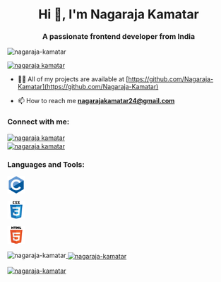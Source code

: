 <h1 align="center">Hi 👋, I'm Nagaraja Kamatar</h1>
<h3 align="center">A passionate frontend developer from India</h3>

<img align="right" alt="" width="400" scr=https://github.com/Nagaraja-Kamatar/Nagaraja-Kamatar/assets/145822414/686e866b-9415-4ebd-863d-0bada3e6eacd)>

<p align="left"> <img src="https://komarev.com/ghpvc/?username=nagaraja-kamatar&label=Profile%20views&color=0e75b6&style=flat" alt="nagaraja-kamatar" /> </p>

<p align="left"> <a href="https://twitter.com/nagaraja kamatar" target="blank"><img src="https://img.shields.io/twitter/follow/nagaraja kamatar?logo=twitter&style=for-the-badge" alt="nagaraja kamatar" /></a> </p>

- 👨‍💻 All of my projects are available at [https://github.com/Nagaraja-Kamatar](https://github.com/Nagaraja-Kamatar)

- 📫 How to reach me **nagarajakamatar24@gmail.com**

<h3 align="left">Connect with me:</h3>
<p align="left">
<a href="https://twitter.com/nagaraja kamatar" target="blank"><img align="center" src="https://raw.githubusercontent.com/rahuldkjain/github-profile-readme-generator/master/src/images/icons/Social/twitter.svg" alt="nagaraja kamatar" height="30" width="40" /></a>
 <br/>
<a href="https://linkedin.com/in/nagaraja kamatar" target="blank"><img align="center" src="https://raw.githubusercontent.com/rahuldkjain/github-profile-readme-generator/master/src/images/icons/Social/linked-in-alt.svg" alt="nagaraja kamatar" height="30" width="40" /></a>
<!-- <a href="https://instagram.com/mr.nagaraja" target="blank"><img align="center" src="https://raw.githubusercontent.com/rahuldkjain/github-profile-readme-generator/master/src/images/icons/Social/instagram.svg" alt="mr.nagaraja" height="30" width="40" /></a>
<a href="https://www.hackerrank.com/nagaraja kamatar" target="blank"><img align="center" src="https://raw.githubusercontent.com/rahuldkjain/github-profile-readme-generator/master/src/images/icons/Social/hackerrank.svg" alt="nagaraja kamtar" height="30" width="40" /></a>
</p>
 -->
<h3 align="left">Languages and Tools:</h3>
<p align="left"> <a href="https://www.cprogramming.com/" target="blank" rel="noreferrer"> <img src="https://raw.githubusercontent.com/devicons/devicon/master/icons/c/c-original.svg" alt="c" width="40" height="40"/> </a> <a href="https://www.w3schools.com/css/" target="blank" rel="noreferrer">  </a> </p>
<img src="https://raw.githubusercontent.com/devicons/devicon/master/icons/css3/css3-original-wordmark.svg" alt="css3" width="40" height="40"/> </a> <a href="https://www.w3.org/html/" target="blank" rel="noreferrer">

 </p><img src="https://raw.githubusercontent.com/devicons/devicon/master/icons/html5/html5-original-wordmark.svg" alt="html5" width="40" height="40"/> 

<p><img align="left" src="https://github-readme-stats.vercel.app/api/top-langs?username=nagaraja-kamatar&show_icons=true&locale=en&layout=compact" alt="nagaraja-kamatar" /></p>

<p>&nbsp;<img align="center" src="https://github-readme-stats.vercel.app/api?username=nagaraja-kamatar&show_icons=true&locale=en" alt="nagaraja-kamatar" /></p>

<p><img align="center" src="https://github-readme-streak-stats.herokuapp.com/?user=nagaraja-kamatar&" alt="nagaraja-kamatar" /></p> 


